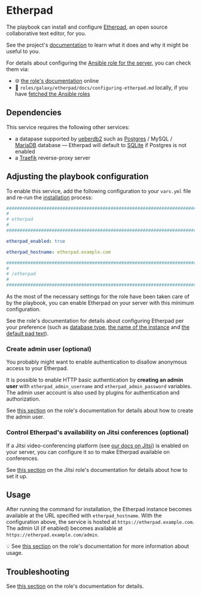 <!--
SPDX-FileCopyrightText: 2021 - 2024 Slavi Pantaleev
SPDX-FileCopyrightText: 2021 Béla Becker
SPDX-FileCopyrightText: 2021 pushytoxin
SPDX-FileCopyrightText: 2022 Jim Myhrberg
SPDX-FileCopyrightText: 2022 Nikita Chernyi
SPDX-FileCopyrightText: 2022 felixx9
SPDX-FileCopyrightText: 2024 - 2025 Suguru Hirahara

SPDX-License-Identifier: AGPL-3.0-or-later
-->

# Etherpad

The playbook can install and configure [Etherpad](https://etherpad.org), an open source collaborative text editor, for you.

See the project's [documentation](https://docs.etherpad.org/) to learn what it does and why it might be useful to you.

For details about configuring the [Ansible role for the server](https://github.com/mother-of-all-self-hosting/ansible-role-etherpad), you can check them via:
- 🌐 [the role's documentation](https://github.com/mother-of-all-self-hosting/ansible-role-etherpad/blob/main/docs/configuring-etherpad.md) online
- 📁 `roles/galaxy/etherpad/docs/configuring-etherpad.md` locally, if you have [fetched the Ansible roles](../installing.md)

## Dependencies

This service requires the following other services:

- a datapase supported by [ueberdb2](https://www.npmjs.com/package/ueberdb2) such as [Postgres](postgres.md) / MySQL / [MariaDB](mariadb.md) database — Etherpad will default to [SQLite](https://www.sqlite.org/) if Postgres is not enabled
- a [Traefik](traefik.md) reverse-proxy server

## Adjusting the playbook configuration

To enable this service, add the following configuration to your `vars.yml` file and re-run the [installation](../installing.md) process:

```yaml
########################################################################
#                                                                      #
# etherpad                                                             #
#                                                                      #
########################################################################

etherpad_enabled: true

etherpad_hostname: etherpad.example.com

########################################################################
#                                                                      #
# /etherpad                                                            #
#                                                                      #
########################################################################
```

As the most of the necessary settings for the role have been taken care of by the playbook, you can enable Etherpad on your server with this minimum configuration.

See the role's documentation for details about configuring Etherpad per your preference (such as [database type](https://github.com/mother-of-all-self-hosting/ansible-role-etherpad/blob/main/docs/configuring-etherpad.md#configure-database), [the name of the instance](https://github.com/mother-of-all-self-hosting/ansible-role-etherpad/blob/main/docs/configuring-etherpad.md#set-the-name-of-the-instance-optional) and [the default pad text](https://github.com/mother-of-all-self-hosting/ansible-role-etherpad/blob/main/docs/configuring-etherpad.md#set-the-default-text-optional)).

### Create admin user (optional)

You probably might want to enable authentication to disallow anonymous access to your Etherpad.

It is possible to enable HTTP basic authentication by **creating an admin user** with `etherpad_admin_username` and `etherpad_admin_password` variables. The admin user account is also used by plugins for authentication and authorization.

See [this section](https://github.com/mother-of-all-self-hosting/ansible-role-etherpad/blob/main/docs/configuring-etherpad.md#create-admin-user-optional) on the role's documentation for details about how to create the admin user.

### Control Etherpad's availability on Jitsi conferences (optional)

If a Jitsi video-conferencing platform (see [our docs on Jitsi](jitsi.md)) is enabled on your server, you can configure it so to make Etherpad available on conferences.

See [this section](https://github.com/mother-of-all-self-hosting/ansible-role-jitsi/blob/main/docs/configuring-jitsi.md#control-etherpads-availability-on-jitsi-conferences) on the Jitsi role's documentation for details about how to set it up.

## Usage

After running the command for installation, the Etherpad instance becomes available at the URL specified with `etherpad_hostname`. With the configuration above, the service is hosted at `https://etherpad.example.com`. The admin UI (if enabled) becomes available at `https://etherpad.example.com/admin`.

💡 See [this section](https://github.com/mother-of-all-self-hosting/ansible-role-etherpad/blob/main/docs/configuring-etherpad.md#usage) on the role's documentation for more information about usage.

## Troubleshooting

See [this section](https://github.com/mother-of-all-self-hosting/ansible-role-etherpad/blob/main/docs/configuring-etherpad.md#troubleshooting) on the role's documentation for details.

